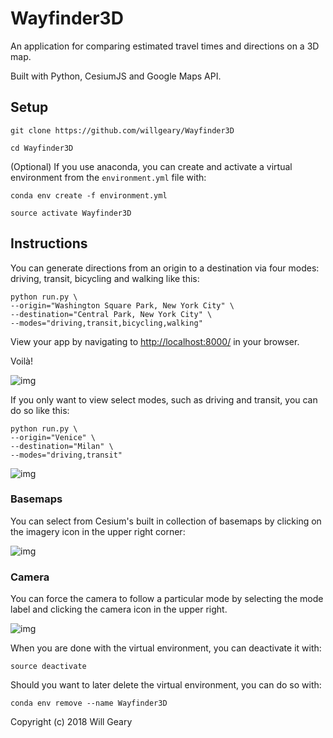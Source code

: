 # Wayfinder3D

An application for comparing estimated travel times and directions on a 3D map.

Built with Python, CesiumJS and Google Maps API.

## Setup

`git clone https://github.com/willgeary/Wayfinder3D`

`cd Wayfinder3D`

(Optional) If you use anaconda, you can create and activate a virtual environment from the `environment.yml` file with:

`conda env create -f environment.yml`

`source activate Wayfinder3D`

## Instructions

You can generate directions from an origin to a destination via four modes: driving, transit, bicycling and walking like this:

```
python run.py \
--origin="Washington Square Park, New York City" \
--destination="Central Park, New York City" \
--modes="driving,transit,bicycling,walking"
```

View your app by navigating to [http://localhost:8000/](http://localhost:8000/) in your browser.

Voilà!

![img](https://i.imgur.com/LwygAdH.jpg)

If you only want to view select modes, such as driving and transit, you can do so like this:

```
python run.py \
--origin="Venice" \
--destination="Milan" \
--modes="driving,transit"
```
![img](https://i.imgur.com/S8e4hIx.jpg)

### Basemaps

You can select from Cesium's built in collection of basemaps by clicking on the imagery icon in the upper right corner:

![img](https://i.imgur.com/45QDYBe.jpg)

### Camera

You can force the camera to follow a particular mode by selecting the mode label and clicking the camera icon in the upper right.

![img](https://i.imgur.com/oxQd01T.jpg)



When you are done with the virtual environment, you can deactivate it with:

`source deactivate`

Should you want to later delete the virtual environment, you can do so with:

`conda env remove --name Wayfinder3D`


Copyright (c) 2018 Will Geary
